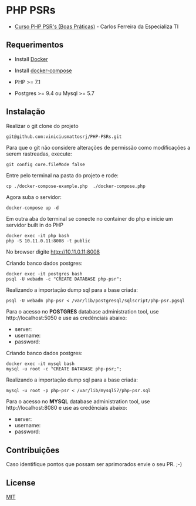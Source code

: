 # PHP PSRs

 - <a href="https://www.youtube.com/playlist?list=PLVSNL1PHDWvRP0Udzif5LssOZZWUoAoq0">Curso PHP PSR's (Boas Práticas)</a> - Carlos Ferreira da Especializa TI


## Requerimentos

- Install <a href="https://docs.docker.com/install/">Docker</a>

- Install <a href="https://docs.docker.com/compose/install/">docker-compose</a>

- PHP >= 7.1

- Postgres >= 9.4 ou Mysql >= 5.7


## Instalação
Realizar o git clone do projeto
```bash
git@github.com:viniciusmattosrj/PHP-PSRs.git
```

Para que o git não considere alterações de permissão como modificações a serem rastreadas, execute:
```
git config core.fileMode false
```

Entre pelo terminal na pasta do projeto e rode:
```
cp ./docker-compose-example.php  ./docker-compose.php
```

Agora suba o servidor:
```
docker-compose up -d
```

Em outra aba do terminal se conecte no container do php e inicie um servidor built in do PHP
```
docker exec -it php bash
php -S 10.11.0.11:8008 -t public
```

No browser digite http://10.11.0.11:8008

Criando banco dados postgres: 

```
docker exec -it postgres bash
psql -U webadm -c "CREATE DATABASE php-psr";
```

Realizando a importação dump sql para a base criada:
```
psql -U webadm php-psr < /var/lib/postgresql/sqlscript/php-psr.pgsql
```

Para o acesso no <strong>POSTGRES</strong> database administration tool, use http://localhost:5050 e use as credênciais abaixo:

  - server:
  - username:
  - password:


Criando banco dados postgres: 

```
docker exec -it mysql bash
mysql -u root -c "CREATE DATABASE php-psr;";
```

Realizando a importação dump sql para a base criada:
```
mysql -u root -p php-psr < /var/lib/mysql57/php-psr.sql
```

Para o acesso no <strong>MYSQL</strong> database administration tool, use http://localhost:8080 e use as credênciais abaixo:

  - server:
  - username:
  - password:


## Contribuições
Caso identifique pontos
que possam ser aprimorados envie o seu PR. ;-)


## License
[MIT](https://choosealicense.com/licenses/mit/)
